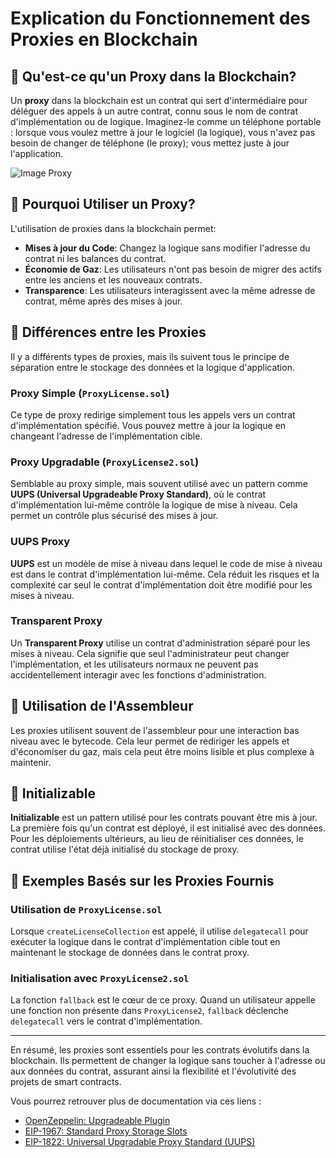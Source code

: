 # Explication du Fonctionnement des Proxies en Blockchain

## 🌉 Qu'est-ce qu'un Proxy dans la Blockchain?

Un **proxy** dans la blockchain est un contrat qui sert d'intermédiaire pour déléguer des appels à un autre contrat, connu sous le nom de contrat d'implémentation ou de logique. Imaginez-le comme un téléphone portable : lorsque vous voulez mettre à jour le logiciel (la logique), vous n'avez pas besoin de changer de téléphone (le proxy); vous mettez juste à jour l'application.

![Image Proxy](https://www.google.com/imgres?q=proxy%20smart%20contract&imgurl=https%3A%2F%2Fi.stack.imgur.com%2F5VEOd.png&imgrefurl=https%3A%2F%2Fethereum.stackexchange.com%2Fquestions%2F2404%2Fupgradeable-smart-contracts&docid=sWOasYJHnm42-M&tbnid=GqxriPP1DcSOFM&vet=12ahUKEwimzP6fsuCFAxUtVqQEHY7DD48QM3oECBMQAA..i&w=1920&h=1080&hcb=2&ved=2ahUKEwimzP6fsuCFAxUtVqQEHY7DD48QM3oECBMQAA)

## 🔄 Pourquoi Utiliser un Proxy?

L'utilisation de proxies dans la blockchain permet:

- **Mises à jour du Code**: Changez la logique sans modifier l'adresse du contrat ni les balances du contrat.
- **Économie de Gaz**: Les utilisateurs n'ont pas besoin de migrer des actifs entre les anciens et les nouveaux contrats.
- **Transparence**: Les utilisateurs interagissent avec la même adresse de contrat, même après des mises à jour.

## 🚧 Différences entre les Proxies

Il y a différents types de proxies, mais ils suivent tous le principe de séparation entre le stockage des données et la logique d'application.

### Proxy Simple (`ProxyLicense.sol`)

Ce type de proxy redirige simplement tous les appels vers un contrat d'implémentation spécifié. Vous pouvez mettre à jour la logique en changeant l'adresse de l'implémentation cible.

### Proxy Upgradable (`ProxyLicense2.sol`)

Semblable au proxy simple, mais souvent utilisé avec un pattern comme **UUPS (Universal Upgradeable Proxy Standard)**, où le contrat d'implémentation lui-même contrôle la logique de mise à niveau. Cela permet un contrôle plus sécurisé des mises à jour.

### UUPS Proxy

**UUPS** est un modèle de mise à niveau dans lequel le code de mise à niveau est dans le contrat d'implémentation lui-même. Cela réduit les risques et la complexité car seul le contrat d'implémentation doit être modifié pour les mises à niveau.

### Transparent Proxy

Un **Transparent Proxy** utilise un contrat d'administration séparé pour les mises à niveau. Cela signifie que seul l'administrateur peut changer l'implémentation, et les utilisateurs normaux ne peuvent pas accidentellement interagir avec les fonctions d'administration.

## 🧰 Utilisation de l'Assembleur

Les proxies utilisent souvent de l'assembleur pour une interaction bas niveau avec le bytecode. Cela leur permet de rediriger les appels et d'économiser du gaz, mais cela peut être moins lisible et plus complexe à maintenir.

## 📌 Initializable

**Initializable** est un pattern utilisé pour les contrats pouvant être mis à jour. La première fois qu'un contrat est déployé, il est initialisé avec des données. Pour les déploiements ultérieurs, au lieu de réinitialiser ces données, le contrat utilise l'état déjà initialisé du stockage de proxy.

## 📜 Exemples Basés sur les Proxies Fournis

### Utilisation de `ProxyLicense.sol`

Lorsque `createLicenseCollection` est appelé, il utilise `delegatecall` pour exécuter la logique dans le contrat d'implémentation cible tout en maintenant le stockage de données dans le contrat proxy.

### Initialisation avec `ProxyLicense2.sol`

La fonction `fallback` est le cœur de ce proxy. Quand un utilisateur appelle une fonction non présente dans `ProxyLicense2`, `fallback` déclenche `delegatecall` vers le contrat d'implémentation.

---

En résumé, les proxies sont essentiels pour les contrats évolutifs dans la blockchain. Ils permettent de changer la logique sans toucher à l'adresse ou aux données du contrat, assurant ainsi la flexibilité et l'évolutivité des projets de smart contracts.

Vous pourrez retrouver plus de documentation via ces liens :

- [OpenZeppelin: Upgradeable Plugin](https://docs.openzeppelin.com/upgrades-plugins/1.x/)
- [EIP-1967: Standard Proxy Storage Slots](https://eips.ethereum.org/EIPS/eip-1967)
- [EIP-1822: Universal Upgradable Proxy Standard (UUPS)](https://eips.ethereum.org/EIPS/eip-1822)
